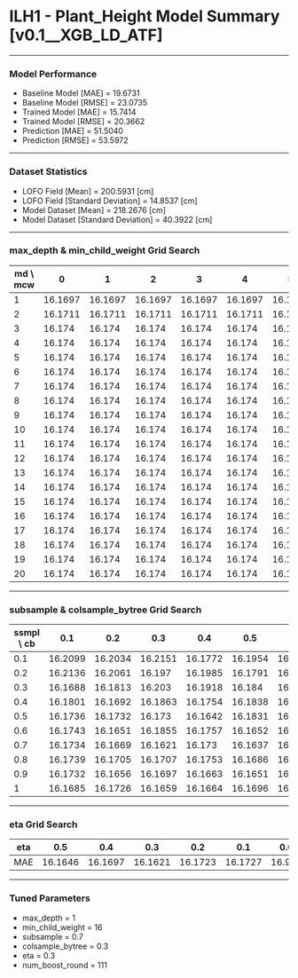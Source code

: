 # ILH1 - Plant_Height Model Summary [v0.1__XGB_LD_ATF]

***

### Model Performance

- Baseline Model [MAE] = 19.6731
- Baseline Model [RMSE] = 23.0735
- Trained Model [MAE] = 15.7414
- Trained Model [RMSE] = 20.3662
- Prediction [MAE] = 51.5040
- Prediction [RMSE] = 53.5972
***

### Dataset Statistics

- LOFO Field [Mean] = 200.5931 [cm]
- LOFO Field [Standard Deviation] = 14.8537 [cm]
- Model Dataset [Mean] = 218.2676 [cm]
- Model Dataset [Standard Deviation] = 40.3922 [cm]
***

### max_depth & min_child_weight Grid Search

|   md \ mcw |       0 |       1 |       2 |       3 |       4 |       5 |       6 |       7 |       8 |       9 |      10 |      11 |      12 |      13 |      14 |      15 |      16 |      17 |      18 |      19 |      20 |
|------------|---------|---------|---------|---------|---------|---------|---------|---------|---------|---------|---------|---------|---------|---------|---------|---------|---------|---------|---------|---------|---------|
|          1 | 16.1697 | 16.1697 | 16.1697 | 16.1697 | 16.1697 | 16.1697 | 16.1697 | 16.1697 | 16.1697 | 16.1697 | 16.1697 | 16.1697 | 16.1697 | 16.1697 | 16.1697 | 16.1697 | 16.1697 | 16.1697 | 16.1697 | 16.1697 | 16.1697 |
|          2 | 16.1711 | 16.1711 | 16.1711 | 16.1711 | 16.1711 | 16.1711 | 16.1711 | 16.1711 | 16.1711 | 16.1711 | 16.1711 | 16.1711 | 16.1711 | 16.1711 | 16.1711 | 16.1711 | 16.1711 | 16.1711 | 16.1711 | 16.1711 | 16.1711 |
|          3 | 16.174  | 16.174  | 16.174  | 16.174  | 16.174  | 16.174  | 16.174  | 16.174  | 16.174  | 16.174  | 16.174  | 16.174  | 16.174  | 16.174  | 16.174  | 16.174  | 16.174  | 16.174  | 16.174  | 16.174  | 16.174  |
|          4 | 16.174  | 16.174  | 16.174  | 16.174  | 16.174  | 16.174  | 16.174  | 16.174  | 16.174  | 16.174  | 16.174  | 16.174  | 16.174  | 16.174  | 16.174  | 16.174  | 16.174  | 16.174  | 16.174  | 16.174  | 16.174  |
|          5 | 16.174  | 16.174  | 16.174  | 16.174  | 16.174  | 16.174  | 16.174  | 16.174  | 16.174  | 16.174  | 16.174  | 16.174  | 16.174  | 16.174  | 16.174  | 16.174  | 16.174  | 16.174  | 16.174  | 16.174  | 16.174  |
|          6 | 16.174  | 16.174  | 16.174  | 16.174  | 16.174  | 16.174  | 16.174  | 16.174  | 16.174  | 16.174  | 16.174  | 16.174  | 16.174  | 16.174  | 16.174  | 16.174  | 16.174  | 16.174  | 16.174  | 16.174  | 16.174  |
|          7 | 16.174  | 16.174  | 16.174  | 16.174  | 16.174  | 16.174  | 16.174  | 16.174  | 16.174  | 16.174  | 16.174  | 16.174  | 16.174  | 16.174  | 16.174  | 16.174  | 16.174  | 16.174  | 16.174  | 16.174  | 16.174  |
|          8 | 16.174  | 16.174  | 16.174  | 16.174  | 16.174  | 16.174  | 16.174  | 16.174  | 16.174  | 16.174  | 16.174  | 16.174  | 16.174  | 16.174  | 16.174  | 16.174  | 16.174  | 16.174  | 16.174  | 16.174  | 16.174  |
|          9 | 16.174  | 16.174  | 16.174  | 16.174  | 16.174  | 16.174  | 16.174  | 16.174  | 16.174  | 16.174  | 16.174  | 16.174  | 16.174  | 16.174  | 16.174  | 16.174  | 16.174  | 16.174  | 16.174  | 16.174  | 16.174  |
|         10 | 16.174  | 16.174  | 16.174  | 16.174  | 16.174  | 16.174  | 16.174  | 16.174  | 16.174  | 16.174  | 16.174  | 16.174  | 16.174  | 16.174  | 16.174  | 16.174  | 16.174  | 16.174  | 16.174  | 16.174  | 16.174  |
|         11 | 16.174  | 16.174  | 16.174  | 16.174  | 16.174  | 16.174  | 16.174  | 16.174  | 16.174  | 16.174  | 16.174  | 16.174  | 16.174  | 16.174  | 16.174  | 16.174  | 16.174  | 16.174  | 16.174  | 16.174  | 16.174  |
|         12 | 16.174  | 16.174  | 16.174  | 16.174  | 16.174  | 16.174  | 16.174  | 16.174  | 16.174  | 16.174  | 16.174  | 16.174  | 16.174  | 16.174  | 16.174  | 16.174  | 16.174  | 16.174  | 16.174  | 16.174  | 16.174  |
|         13 | 16.174  | 16.174  | 16.174  | 16.174  | 16.174  | 16.174  | 16.174  | 16.174  | 16.174  | 16.174  | 16.174  | 16.174  | 16.174  | 16.174  | 16.174  | 16.174  | 16.174  | 16.174  | 16.174  | 16.174  | 16.174  |
|         14 | 16.174  | 16.174  | 16.174  | 16.174  | 16.174  | 16.174  | 16.174  | 16.174  | 16.174  | 16.174  | 16.174  | 16.174  | 16.174  | 16.174  | 16.174  | 16.174  | 16.174  | 16.174  | 16.174  | 16.174  | 16.174  |
|         15 | 16.174  | 16.174  | 16.174  | 16.174  | 16.174  | 16.174  | 16.174  | 16.174  | 16.174  | 16.174  | 16.174  | 16.174  | 16.174  | 16.174  | 16.174  | 16.174  | 16.174  | 16.174  | 16.174  | 16.174  | 16.174  |
|         16 | 16.174  | 16.174  | 16.174  | 16.174  | 16.174  | 16.174  | 16.174  | 16.174  | 16.174  | 16.174  | 16.174  | 16.174  | 16.174  | 16.174  | 16.174  | 16.174  | 16.174  | 16.174  | 16.174  | 16.174  | 16.174  |
|         17 | 16.174  | 16.174  | 16.174  | 16.174  | 16.174  | 16.174  | 16.174  | 16.174  | 16.174  | 16.174  | 16.174  | 16.174  | 16.174  | 16.174  | 16.174  | 16.174  | 16.174  | 16.174  | 16.174  | 16.174  | 16.174  |
|         18 | 16.174  | 16.174  | 16.174  | 16.174  | 16.174  | 16.174  | 16.174  | 16.174  | 16.174  | 16.174  | 16.174  | 16.174  | 16.174  | 16.174  | 16.174  | 16.174  | 16.174  | 16.174  | 16.174  | 16.174  | 16.174  |
|         19 | 16.174  | 16.174  | 16.174  | 16.174  | 16.174  | 16.174  | 16.174  | 16.174  | 16.174  | 16.174  | 16.174  | 16.174  | 16.174  | 16.174  | 16.174  | 16.174  | 16.174  | 16.174  | 16.174  | 16.174  | 16.174  |
|         20 | 16.174  | 16.174  | 16.174  | 16.174  | 16.174  | 16.174  | 16.174  | 16.174  | 16.174  | 16.174  | 16.174  | 16.174  | 16.174  | 16.174  | 16.174  | 16.174  | 16.174  | 16.174  | 16.174  | 16.174  | 16.174  |

***

### subsample & colsample_bytree Grid Search

|   ssmpl \ cb |     0.1 |     0.2 |     0.3 |     0.4 |     0.5 |     0.6 |     0.7 |     0.8 |     0.9 |     1.0 |
|--------------|---------|---------|---------|---------|---------|---------|---------|---------|---------|---------|
|          0.1 | 16.2099 | 16.2034 | 16.2151 | 16.1772 | 16.1954 | 16.2039 | 16.1945 | 16.1938 | 16.186  | 16.1995 |
|          0.2 | 16.2136 | 16.2061 | 16.197  | 16.1985 | 16.1791 | 16.1665 | 16.1823 | 16.171  | 16.1623 | 16.1652 |
|          0.3 | 16.1688 | 16.1813 | 16.203  | 16.1918 | 16.184  | 16.1877 | 16.194  | 16.1833 | 16.1939 | 16.1881 |
|          0.4 | 16.1801 | 16.1692 | 16.1863 | 16.1754 | 16.1838 | 16.1783 | 16.1724 | 16.176  | 16.185  | 16.1797 |
|          0.5 | 16.1736 | 16.1732 | 16.173  | 16.1642 | 16.1831 | 16.167  | 16.1741 | 16.1718 | 16.1631 | 16.1685 |
|          0.6 | 16.1743 | 16.1651 | 16.1855 | 16.1757 | 16.1652 | 16.1691 | 16.1697 | 16.1823 | 16.1814 | 16.1795 |
|          0.7 | 16.1734 | 16.1669 | 16.1621 | 16.173  | 16.1637 | 16.1705 | 16.1715 | 16.1667 | 16.1682 | 16.1686 |
|          0.8 | 16.1739 | 16.1705 | 16.1707 | 16.1753 | 16.1686 | 16.1736 | 16.172  | 16.1728 | 16.1724 | 16.1699 |
|          0.9 | 16.1732 | 16.1656 | 16.1697 | 16.1663 | 16.1651 | 16.1677 | 16.1661 | 16.1661 | 16.1674 | 16.1681 |
|          1   | 16.1685 | 16.1726 | 16.1659 | 16.1664 | 16.1696 | 16.1695 | 16.17   | 16.1708 | 16.1694 | 16.1697 |

***

### eta Grid Search

| eta   |     0.5 |     0.4 |     0.3 |     0.2 |     0.1 |    0.01 |   0.001 |
|-------|---------|---------|---------|---------|---------|---------|---------|
| MAE   | 16.1646 | 16.1697 | 16.1621 | 16.1723 | 16.1727 | 16.9618 | 80.4367 |

***

### Tuned Parameters

- max_depth = 1
- min_child_weight = 16
- subsample = 0.7
- colsample_bytree = 0.3
- eta = 0.3
- num_boost_round = 111
